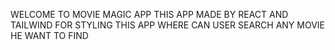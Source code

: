 WELCOME TO MOVIE MAGIC APP
THIS APP MADE BY REACT AND TAILWIND FOR STYLING
THIS APP WHERE CAN USER SEARCH ANY MOVIE HE WANT TO FIND
